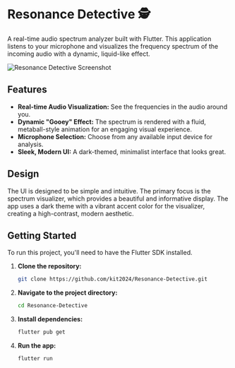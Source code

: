 # Resonance Detective 🕵️

A real-time audio spectrum analyzer built with Flutter. This application listens to your microphone and visualizes the frequency spectrum of the incoming audio with a dynamic, liquid-like effect.

![Resonance Detective Screenshot](https://raw.githubusercontent.com/kit2024/Resonance-Detective/main/resonance_detective.png)

## Features

- **Real-time Audio Visualization:** See the frequencies in the audio around you.
- **Dynamic "Gooey" Effect:** The spectrum is rendered with a fluid, metaball-style animation for an engaging visual experience.
- **Microphone Selection:** Choose from any available input device for analysis.
- **Sleek, Modern UI:** A dark-themed, minimalist interface that looks great.

## Design

The UI is designed to be simple and intuitive. The primary focus is the spectrum visualizer, which provides a beautiful and informative display. The app uses a dark theme with a vibrant accent color for the visualizer, creating a high-contrast, modern aesthetic.

## Getting Started

To run this project, you'll need to have the Flutter SDK installed.

1.  **Clone the repository:**

    ```bash
    git clone https://github.com/kit2024/Resonance-Detective.git
    ```

2.  **Navigate to the project directory:**

    ```bash
    cd Resonance-Detective
    ```

3.  **Install dependencies:**

    ```bash
    flutter pub get
    ```

4.  **Run the app:**

    ```bash
    flutter run
    ```
